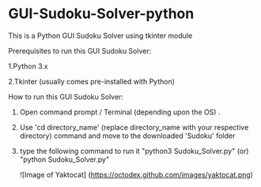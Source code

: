 # GUI-Sudoku-Solver-python

This is a Python GUI Sudoku Solver using tkinter module

Prerequisites to run this GUI Sudoku Solver:

  1.Python 3.x 
  
  2.Tkinter (usually comes pre-installed with Python)
 
How to run this GUI Sudoku Solver:
  1. Open command prompt / Terminal (depending upon the OS) .
  2. Use 'cd directory_name' (replace directory_name with your respective directory) command and move to the downloaded 'Sudoku' folder
  3. type the following command to run it
      "python3 Sudoku_Solver.py"  (or)    "python Sudoku_Solver.py"
      
      
      
      ![Image of Yaktocat]
      (https://octodex.github.com/images/yaktocat.png)
  
